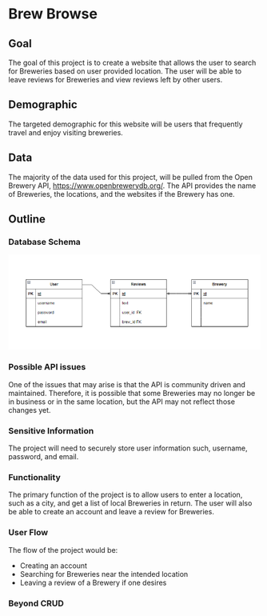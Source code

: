 
# Brew Browse

## Goal

The goal of this project is to create a website that allows the user to search for Breweries based on user provided location. 
The user will be able to leave reviews for Breweries and view reviews left by other users.


## Demographic

The targeted demographic for this website will be users that frequently travel and enjoy visiting breweries. 


## Data

The majority of the data used for this project, will be pulled from the Open Brewery API, https://www.openbrewerydb.org/.
The API provides the name of Breweries, the locations, and the websites if the Brewery has one. 
 

 ## Outline 

 ### Database Schema

![Test](assets/schema.png "Schema")

 ### Possible API issues
One of the issues that may arise is that the API is community driven and maintained. 
Therefore, it is possible that some Breweries may no longer be in business or in the same location, but the API may not reflect those changes yet.


 ### Sensitive Information

The project will need to securely store user information such, username, password, and email. 


 ### Functionality 

The primary function of the project is to allow users to enter a location, such as a city, and get a list of local Breweries in return. 
The user will also be able to create an account and leave a review for Breweries. 

 ### User Flow

 The flow of the project would be:
- Creating an account
- Searching for Breweries near the intended location
- Leaving a review of a Brewery if one desires


 ### Beyond CRUD